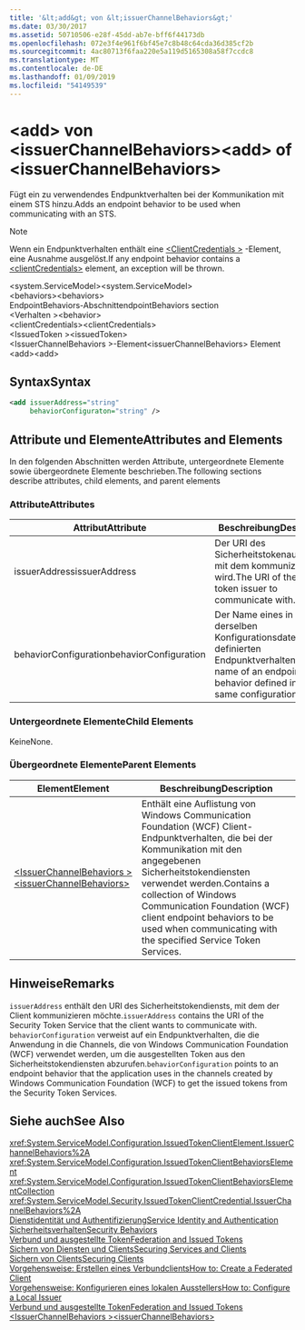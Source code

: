 ```yaml
---
title: '&lt;add&gt; von &lt;issuerChannelBehaviors&gt;'
ms.date: 03/30/2017
ms.assetid: 50710506-e28f-45dd-ab7e-bff6f44173db
ms.openlocfilehash: 072e3f4e961f6bf45e7c8b48c64cda36d385cf2b
ms.sourcegitcommit: 4ac80713f6faa220e5a119d5165308a58f7ccdc8
ms.translationtype: MT
ms.contentlocale: de-DE
ms.lasthandoff: 01/09/2019
ms.locfileid: "54149539"
---
```

# <a name="ltaddgt-of-ltissuerchannelbehaviorsgt"></a><span data-ttu-id="b2310-102">&lt;add&gt; von &lt;issuerChannelBehaviors&gt;</span><span class="sxs-lookup"><span data-stu-id="b2310-102">&lt;add&gt; of &lt;issuerChannelBehaviors&gt;</span></span>
<span data-ttu-id="b2310-103">Fügt ein zu verwendendes Endpunktverhalten bei der Kommunikation mit einem STS hinzu.</span><span class="sxs-lookup"><span data-stu-id="b2310-103">Adds an endpoint behavior to be used when communicating with an STS.</span></span>  
  
> [!NOTE]
>  <span data-ttu-id="b2310-104">Wenn ein Endpunktverhalten enthält eine [ \<ClientCredentials >](../../../../../docs/framework/configure-apps/file-schema/wcf/clientcredentials.md) -Element, eine Ausnahme ausgelöst.</span><span class="sxs-lookup"><span data-stu-id="b2310-104">If any endpoint behavior contains a [\<clientCredentials>](../../../../../docs/framework/configure-apps/file-schema/wcf/clientcredentials.md) element, an exception will be thrown.</span></span>  
  
 <span data-ttu-id="b2310-105">\<system.ServiceModel></span><span class="sxs-lookup"><span data-stu-id="b2310-105">\<system.ServiceModel></span></span>  
<span data-ttu-id="b2310-106">\<behaviors></span><span class="sxs-lookup"><span data-stu-id="b2310-106">\<behaviors></span></span>  
<span data-ttu-id="b2310-107">EndpointBehaviors-Abschnitt</span><span class="sxs-lookup"><span data-stu-id="b2310-107">endpointBehaviors section</span></span>  
<span data-ttu-id="b2310-108">\<Verhalten ></span><span class="sxs-lookup"><span data-stu-id="b2310-108">\<behavior></span></span>  
<span data-ttu-id="b2310-109">\<clientCredentials></span><span class="sxs-lookup"><span data-stu-id="b2310-109">\<clientCredentials></span></span>  
<span data-ttu-id="b2310-110">\<IssuedToken ></span><span class="sxs-lookup"><span data-stu-id="b2310-110">\<issuedToken></span></span>  
<span data-ttu-id="b2310-111">\<IssuerChannelBehaviors >-Element</span><span class="sxs-lookup"><span data-stu-id="b2310-111">\<issuerChannelBehaviors> Element</span></span>  
<span data-ttu-id="b2310-112">\<add></span><span class="sxs-lookup"><span data-stu-id="b2310-112">\<add></span></span>  
  
## <a name="syntax"></a><span data-ttu-id="b2310-113">Syntax</span><span class="sxs-lookup"><span data-stu-id="b2310-113">Syntax</span></span>  
  
```xml  
<add issuerAddress="string"
     behaviorConfiguraton="string" />
```  
  
## <a name="attributes-and-elements"></a><span data-ttu-id="b2310-114">Attribute und Elemente</span><span class="sxs-lookup"><span data-stu-id="b2310-114">Attributes and Elements</span></span>  
 <span data-ttu-id="b2310-115">In den folgenden Abschnitten werden Attribute, untergeordnete Elemente sowie übergeordnete Elemente beschrieben.</span><span class="sxs-lookup"><span data-stu-id="b2310-115">The following sections describe attributes, child elements, and parent elements</span></span>  
  
### <a name="attributes"></a><span data-ttu-id="b2310-116">Attribute</span><span class="sxs-lookup"><span data-stu-id="b2310-116">Attributes</span></span>  
  
|<span data-ttu-id="b2310-117">Attribut</span><span class="sxs-lookup"><span data-stu-id="b2310-117">Attribute</span></span>|<span data-ttu-id="b2310-118">Beschreibung</span><span class="sxs-lookup"><span data-stu-id="b2310-118">Description</span></span>|  
|---------------|-----------------|  
|<span data-ttu-id="b2310-119">issuerAddress</span><span class="sxs-lookup"><span data-stu-id="b2310-119">issuerAddress</span></span>|<span data-ttu-id="b2310-120">Der URI des Sicherheitstokenausstellers, mit dem kommuniziert wird.</span><span class="sxs-lookup"><span data-stu-id="b2310-120">The URI of the security token issuer to communicate with.</span></span>|  
|<span data-ttu-id="b2310-121">behaviorConfiguration</span><span class="sxs-lookup"><span data-stu-id="b2310-121">behaviorConfiguration</span></span>|<span data-ttu-id="b2310-122">Der Name eines in derselben Konfigurationsdatei definierten Endpunktverhaltens.</span><span class="sxs-lookup"><span data-stu-id="b2310-122">The name of an endpoint behavior defined in the same configuration file.</span></span>|  
  
### <a name="child-elements"></a><span data-ttu-id="b2310-123">Untergeordnete Elemente</span><span class="sxs-lookup"><span data-stu-id="b2310-123">Child Elements</span></span>  
 <span data-ttu-id="b2310-124">Keine</span><span class="sxs-lookup"><span data-stu-id="b2310-124">None.</span></span>  
  
### <a name="parent-elements"></a><span data-ttu-id="b2310-125">Übergeordnete Elemente</span><span class="sxs-lookup"><span data-stu-id="b2310-125">Parent Elements</span></span>  
  
|<span data-ttu-id="b2310-126">Element</span><span class="sxs-lookup"><span data-stu-id="b2310-126">Element</span></span>|<span data-ttu-id="b2310-127">Beschreibung</span><span class="sxs-lookup"><span data-stu-id="b2310-127">Description</span></span>|  
|-------------|-----------------|  
|[<span data-ttu-id="b2310-128">\<IssuerChannelBehaviors ></span><span class="sxs-lookup"><span data-stu-id="b2310-128">\<issuerChannelBehaviors></span></span>](../../../../../docs/framework/configure-apps/file-schema/wcf/issuerchannelbehaviors-element.md)|<span data-ttu-id="b2310-129">Enthält eine Auflistung von Windows Communication Foundation (WCF) Client-Endpunktverhalten, die bei der Kommunikation mit den angegebenen Sicherheitstokendiensten verwendet werden.</span><span class="sxs-lookup"><span data-stu-id="b2310-129">Contains a collection of Windows Communication Foundation (WCF) client endpoint behaviors to be used when communicating with the specified Service Token Services.</span></span>|  
  
## <a name="remarks"></a><span data-ttu-id="b2310-130">Hinweise</span><span class="sxs-lookup"><span data-stu-id="b2310-130">Remarks</span></span>  
 <span data-ttu-id="b2310-131">`issuerAddress` enthält den URI des Sicherheitstokendiensts, mit dem der Client kommunizieren möchte.</span><span class="sxs-lookup"><span data-stu-id="b2310-131">`issuerAddress` contains the URI of the Security Token Service that the client wants to communicate with.</span></span> <span data-ttu-id="b2310-132">`behaviorConfiguration` verweist auf ein Endpunktverhalten, die die Anwendung in die Channels, die von Windows Communication Foundation (WCF) verwendet werden, um die ausgestellten Token aus den Sicherheitstokendiensten abzurufen.</span><span class="sxs-lookup"><span data-stu-id="b2310-132">`behaviorConfiguration` points to an endpoint behavior that the application uses in the channels created by Windows Communication Foundation (WCF) to get the issued tokens from the Security Token Services.</span></span>  
  
## <a name="see-also"></a><span data-ttu-id="b2310-133">Siehe auch</span><span class="sxs-lookup"><span data-stu-id="b2310-133">See Also</span></span>  
 <xref:System.ServiceModel.Configuration.IssuedTokenClientElement.IssuerChannelBehaviors%2A>  
 <xref:System.ServiceModel.Configuration.IssuedTokenClientBehaviorsElement>  
 <xref:System.ServiceModel.Configuration.IssuedTokenClientBehaviorsElementCollection>  
 <xref:System.ServiceModel.Security.IssuedTokenClientCredential.IssuerChannelBehaviors%2A>  
 [<span data-ttu-id="b2310-134">Dienstidentität und Authentifizierung</span><span class="sxs-lookup"><span data-stu-id="b2310-134">Service Identity and Authentication</span></span>](../../../../../docs/framework/wcf/feature-details/service-identity-and-authentication.md)  
 [<span data-ttu-id="b2310-135">Sicherheitsverhalten</span><span class="sxs-lookup"><span data-stu-id="b2310-135">Security Behaviors</span></span>](../../../../../docs/framework/wcf/feature-details/security-behaviors-in-wcf.md)  
 [<span data-ttu-id="b2310-136">Verbund und ausgestellte Token</span><span class="sxs-lookup"><span data-stu-id="b2310-136">Federation and Issued Tokens</span></span>](../../../../../docs/framework/wcf/feature-details/federation-and-issued-tokens.md)  
 [<span data-ttu-id="b2310-137">Sichern von Diensten und Clients</span><span class="sxs-lookup"><span data-stu-id="b2310-137">Securing Services and Clients</span></span>](../../../../../docs/framework/wcf/feature-details/securing-services-and-clients.md)  
 [<span data-ttu-id="b2310-138">Sichern von Clients</span><span class="sxs-lookup"><span data-stu-id="b2310-138">Securing Clients</span></span>](../../../../../docs/framework/wcf/securing-clients.md)  
 [<span data-ttu-id="b2310-139">Vorgehensweise: Erstellen eines Verbundclients</span><span class="sxs-lookup"><span data-stu-id="b2310-139">How to: Create a Federated Client</span></span>](../../../../../docs/framework/wcf/feature-details/how-to-create-a-federated-client.md)  
 [<span data-ttu-id="b2310-140">Vorgehensweise: Konfigurieren eines lokalen Ausstellers</span><span class="sxs-lookup"><span data-stu-id="b2310-140">How to: Configure a Local Issuer</span></span>](../../../../../docs/framework/wcf/feature-details/how-to-configure-a-local-issuer.md)  
 [<span data-ttu-id="b2310-141">Verbund und ausgestellte Token</span><span class="sxs-lookup"><span data-stu-id="b2310-141">Federation and Issued Tokens</span></span>](../../../../../docs/framework/wcf/feature-details/federation-and-issued-tokens.md)  
 [<span data-ttu-id="b2310-142">\<IssuerChannelBehaviors ></span><span class="sxs-lookup"><span data-stu-id="b2310-142">\<issuerChannelBehaviors></span></span>](../../../../../docs/framework/configure-apps/file-schema/wcf/issuerchannelbehaviors-element.md)
